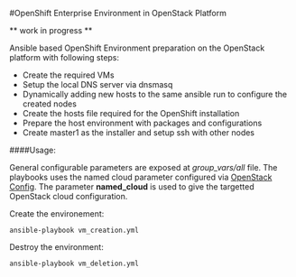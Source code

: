 #OpenShift Enterprise Environment in OpenStack Platform

** work in progress **

Ansible based OpenShift Environment preparation on the OpenStack platform with following steps:
- Create the required VMs
- Setup the local DNS server via dnsmasq
- Dynamically adding new hosts to the same ansible run to configure the created nodes
- Create the hosts file required for the OpenShift installation
- Prepare the host environment with packages and configurations
- Create master1 as the installer and setup ssh with other nodes


####Usage:

General configurable parameters are exposed at *group_vars/all* file.
The playbooks uses the named cloud parameter configured via [OpenStack Config](http://docs.openstack.org/developer/python-openstackclient/configuration.html). The parameter **named_cloud** is used to give the targetted OpenStack cloud configuration.


Create the environement:
```
ansible-playbook vm_creation.yml
```

Destroy the environment:
```
ansible-playbook vm_deletion.yml
```
